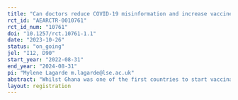 ```yaml
---
title: "Can doctors reduce COVID-19 misinformation and increase vaccine uptake in Ghana? A cluster-randomised controlled trial"
rct_id: "AEARCTR-0010761"
rct_id_num: "10761"
doi: "10.1257/rct.10761-1.1"
date: "2023-10-26"
status: "on_going"
jel: "I12, D90"
start_year: "2022-08-31"
end_year: "2024-08-31"
pi: "Mylene Lagarde m.lagarde@lse.ac.uk"
abstract: "Whilst Ghana was one of the first countries to start vaccinating its population against COVID19, less than 30% of the population was fully vaccinated at the end of 2022. To improve COVID-19 vaccine uptake, the government has so far relied on two strategies: sensitization in communities and specific national vaccination days. Against the backdrop of strict budget constraints and the return to normalcy in health-seeking behaviours, we aim to test the effectiveness of leveraging interactions of patients with the healthcare system to reduce misinformation and increase vaccination. We collaborate with the Ghana Health Service to offer vaccination as a default option during routine consultations. To dispel information and encourage vaccination uptake effectively, we test two interventions designed to encourage and equip front-line providers with skills to discuss COVID19 vaccination with patients. We evaluate the effect of the two interventions in a cluster-randomised trial where we allocate 120 facilities to one of three groups: a control group where providers are not asked to offer COVID-19 vaccines; a light engagement group, where providers receive information about COVID19 and vaccines in their facility and we deploy a light monitoring device, and a communication skills building group, where providers receive all the elements of the light intervention, plus training in motivational engagement techniques to encourage vaccination. Our primary outcome will be vaccination uptake and intentions. We will also evaluate the impact of the intervention on patients’ knowledge, beliefs and satisfaction. We will track the effectiveness of the training on providers as well as the extent to which they apply their training to actual practice. Results will contribute to a nascent evidence base on potential ways to encourage adult vaccination during routine consultations."
layout: registration
---
```


